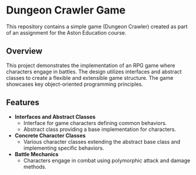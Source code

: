 # Dungeon Crawler Game

This repository contains a simple game (Dungeon Crawler) created as part of an assignment for the Aston Education course.

## Overview

This project demonstrates the implementation of an RPG game where characters engage in battles. The design utilizes interfaces and abstract classes to create a flexible and extensible game structure. The game showcases key object-oriented programming principles.

## Features

- **Interfaces and Abstract Classes**
  - Interface for game characters defining common behaviors.
  - Abstract class providing a base implementation for characters.
- **Concrete Character Classes**
  - Various character classes extending the abstract base class and implementing specific behaviors.
- **Battle Mechanics**
  - Characters engage in combat using polymorphic attack and damage methods.
